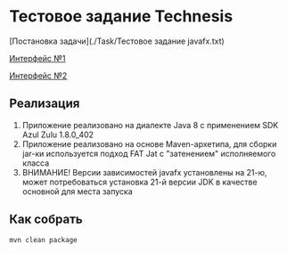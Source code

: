 # Тестовое задание Technesis

[Постановка задачи](./Task/Тестовое задание javafx.txt)

[Интерфейс №1](./Task/main%20screen.png)

[Интерфейс №2](./Task/new%20or%20edit%20dialog.png)

## Реализация
1. Приложение реализовано на диалекте Java 8 с применением SDK Azul Zulu 1.8.0_402
2. Приложение реализовано на основе Maven-архетипа, для сборки jar-ки используется подход FAT Jat с "затенением" исполняемого класса
3. ВНИМАНИЕ! Версии зависимостей javafx установлены на 21-ю, может потребоваться установка 21-й версии JDK в качестве основной для места запуска

## Как собрать

	mvn clean package